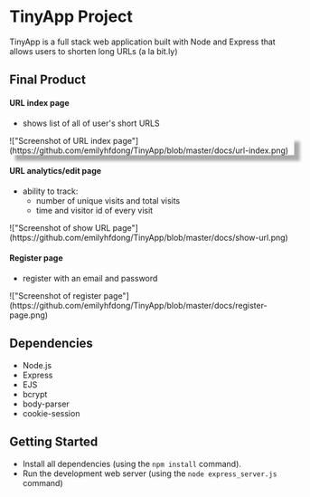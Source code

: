 # TinyApp Project

TinyApp is a full stack web application built with Node and Express that allows users to shorten long URLs (a la bit.ly)

## Final Product

#### URL index page

- shows list of all of user's short URLS

<div style= "box-shadow: 10px 10px 5px #aaaaaa">
!["Screenshot of URL index page"](https://github.com/emilyhfdong/TinyApp/blob/master/docs/url-index.png)
</div>

#### URL analytics/edit page

- ability to track:
    - number of unique visits and total visits
    - time and visitor id of every visit

<div>
!["Screenshot of show URL page"](https://github.com/emilyhfdong/TinyApp/blob/master/docs/show-url.png)
</div>

#### Register page

- register with an email and password

<div>
!["Screenshot of register page"](https://github.com/emilyhfdong/TinyApp/blob/master/docs/register-page.png)
</div>


## Dependencies

- Node.js
- Express
- EJS
- bcrypt
- body-parser
- cookie-session

## Getting Started

- Install all dependencies (using the `npm install` command).
- Run the development web server (using the `node express_server.js` command)